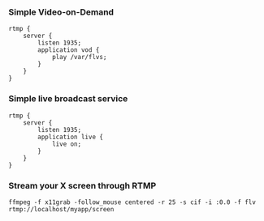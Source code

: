 ### Simple Video-on-Demand

    rtmp {
        server {
            listen 1935;
            application vod {
                play /var/flvs;
            }
        }
    }

### Simple live broadcast service

    rtmp {
        server {
            listen 1935;
            application live {
                live on;
            }
        }
    }

### Stream your X screen through RTMP

    ffmpeg -f x11grab -follow_mouse centered -r 25 -s cif -i :0.0 -f flv rtmp://localhost/myapp/screen